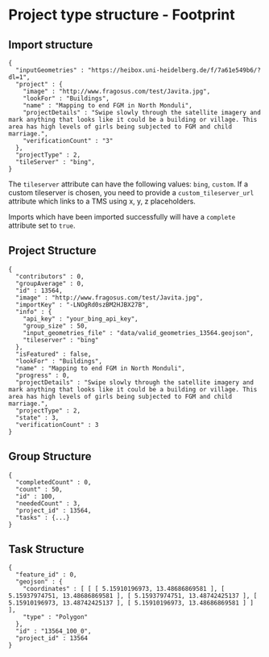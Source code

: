 # Project type structure - Footprint

## Import structure

```
{
  "inputGeometries" : "https://heibox.uni-heidelberg.de/f/7a61e549b6/?dl=1",
  "project" : {
    "image" : "http://www.fragosus.com/test/Javita.jpg",
    "lookFor" : "Buildings",
    "name" : "Mapping to end FGM in North Monduli",
    "projectDetails" : "Swipe slowly through the satellite imagery and mark anything that looks like it could be a building or village. This area has high levels of girls being subjected to FGM and child marriage.",
    "verificationCount" : "3"
  },
  "projectType" : 2,
  "tileServer" : "bing",
}
```

The `tileserver` attribute can have the following values: `bing`, `custom`. If a custom tileserver is chosen, you need to provide a `custom_tileserver_url` attribute which links to a TMS using x, y, z placeholders.

Imports which have been imported successfully will have a `complete` attribute set to `true`.


## Project Structure

```
{
  "contributors" : 0,
  "groupAverage" : 0,
  "id" : 13564,
  "image" : "http://www.fragosus.com/test/Javita.jpg",
  "importKey" : "-LNOgRd0szBM2HJBX27B",
  "info" : {
    "api_key" : "your_bing_api_key",
    "group_size" : 50,
    "input_geometries_file" : "data/valid_geometries_13564.geojson",
    "tileserver" : "bing"
  },
  "isFeatured" : false,
  "lookFor" : "Buildings",
  "name" : "Mapping to end FGM in North Monduli",
  "progress" : 0,
  "projectDetails" : "Swipe slowly through the satellite imagery and mark anything that looks like it could be a building or village. This area has high levels of girls being subjected to FGM and child marriage.",
  "projectType" : 2,
  "state" : 3,
  "verificationCount" : 3
}
```


## Group Structure
```
{
  "completedCount" : 0,
  "count" : 50,
  "id" : 100,
  "neededCount" : 3,
  "project_id" : 13564,
  "tasks" : {...}
}

```

## Task Structure
```
{
  "feature_id" : 0,
  "geojson" : {
    "coordinates" : [ [ [ 5.15910196973, 13.48686869581 ], [ 5.15937974751, 13.48686869581 ], [ 5.15937974751, 13.48742425137 ], [ 5.15910196973, 13.48742425137 ], [ 5.15910196973, 13.48686869581 ] ] ],
    "type" : "Polygon"
  },
  "id" : "13564_100_0",
  "project_id" : 13564
}


```
